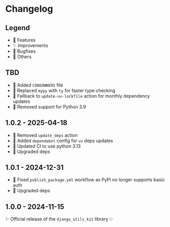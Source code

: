 # Changelog

## Legend

- 🚀 Features
- ✨ Improvements
- 🐞 Bugfixes
- 🔧 Others

## TBD

- 🔧 Added `CODEOWNERS` file
- 🔧 Replaced `mypy` with `ty` for faster type checking
- 🔧 Fallback to `update-uv-lockfile` action for monthly dependency updates
- 🔧 Removed support for Python 3.9

## 1.0.2 - 2025-04-18

- 🔧 Removed `update_deps` action
- 🔧 Added `dependabot` config for `uv` deps updates
- 🔧 Updated CI to use python 3.13
- 🔧 Upgraded deps

## 1.0.1 - 2024-12-31

- 🐞 Fixed `publish_package.yml` workflow as PyPi no longer supports basic auth
- 🔧 Upgraded deps

## 1.0.0 - 2024-11-15

✨ Official release of the `django_utils_kit` library ✨
